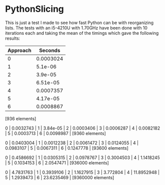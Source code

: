 # PythonSlicing

This is just a test I made to see how fast Python can be with reorganizing lists.
The tests with an i5-4210U with 1.70GHz have been done with 10 iterations each
and taking the mean of the timings which gave the following results:


Approach    |   Seconds     |
------------|---------------|
0           |   0.0003024   |
1           |  5.1e-06      |
2           |  3.9e-05      |
3           |  6.51e-05     |
4           |  0.0007357    |
5           |  4.17e-05     |
6           |  0.0008867    |
[936 elements]


0           |  0.0032743    |
1           |  3.84e-05     |
2           |  0.0003406    |
3           |  0.0006287    |
4           |  0.0082182    |
5           |  0.0003713    |
6           |  0.0098987    |
[9360 elements]


0           |  0.0403004    |
1           |  0.0012238    |
2           |  0.0061472    |
3           |  0.0124055    |
4           |  0.0983107    |
5           |  0.0067311    |
6           |  0.1247778    |
[93600 elements]


0           |  0.4586692    |
1           |  0.0305315    |
2           |  0.0978767    |
3           |  0.3004503    |
4           |  1.1418245    |
5           |  0.1034153    |
6           |  2.0547471    |
[936000 elements]


0           |  4.7831763    |
1           |  0.3939106    |
2           |  1.1627915    |
3           |  3.772804     |
4           |  11.8952948   |
5           |  1.2939473    |
6           |  23.6235469   |
[9360000 elements]